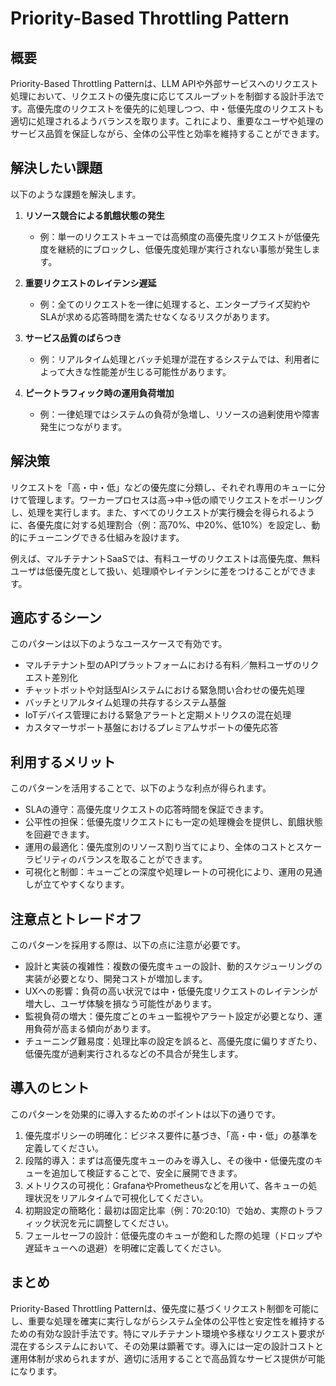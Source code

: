 # Priority-Based Throttling Pattern

## 概要
Priority-Based Throttling Patternは、LLM APIや外部サービスへのリクエスト処理において、リクエストの優先度に応じてスループットを制御する設計手法です。高優先度のリクエストを優先的に処理しつつ、中・低優先度のリクエストも適切に処理されるようバランスを取ります。これにより、重要なユーザや処理のサービス品質を保証しながら、全体の公平性と効率を維持することができます。

## 解決したい課題
以下のような課題を解決します。

1. **リソース競合による飢餓状態の発生**
   - 例：単一のリクエストキューでは高頻度の高優先度リクエストが低優先度を継続的にブロックし、低優先度処理が実行されない事態が発生します。

2. **重要リクエストのレイテンシ遅延**
   - 例：全てのリクエストを一律に処理すると、エンタープライズ契約やSLAが求める応答時間を満たせなくなるリスクがあります。

3. **サービス品質のばらつき**
   - 例：リアルタイム処理とバッチ処理が混在するシステムでは、利用者によって大きな性能差が生じる可能性があります。

4. **ピークトラフィック時の運用負荷増加**
   - 例：一律処理ではシステムの負荷が急増し、リソースの過剰使用や障害発生につながります。

## 解決策
リクエストを「高・中・低」などの優先度に分類し、それぞれ専用のキューに分けて管理します。ワーカープロセスは高→中→低の順でリクエストをポーリングし、処理を実行します。また、すべてのリクエストが実行機会を得られるように、各優先度に対する処理割合（例：高70%、中20%、低10%）を設定し、動的にチューニングできる仕組みを設けます。

例えば、マルチテナントSaaSでは、有料ユーザのリクエストは高優先度、無料ユーザは低優先度として扱い、処理順やレイテンシに差をつけることができます。

## 適応するシーン
このパターンは以下のようなユースケースで有効です。

- マルチテナント型のAPIプラットフォームにおける有料／無料ユーザのリクエスト差別化
- チャットボットや対話型AIシステムにおける緊急問い合わせの優先処理
- バッチとリアルタイム処理の共存するシステム基盤
- IoTデバイス管理における緊急アラートと定期メトリクスの混在処理
- カスタマーサポート基盤におけるプレミアムサポートの優先応答

## 利用するメリット
このパターンを活用することで、以下のような利点が得られます。

- SLAの遵守：高優先度リクエストの応答時間を保証できます。
- 公平性の担保：低優先度リクエストにも一定の処理機会を提供し、飢餓状態を回避できます。
- 運用の最適化：優先度別のリソース割り当てにより、全体のコストとスケーラビリティのバランスを取ることができます。
- 可視化と制御：キューごとの深度や処理レートの可視化により、運用の見通しが立てやすくなります。

## 注意点とトレードオフ
このパターンを採用する際は、以下の点に注意が必要です。

- 設計と実装の複雑性：複数の優先度キューの設計、動的スケジューリングの実装が必要となり、開発コストが増加します。
- UXへの影響：負荷の高い状況では中・低優先度リクエストのレイテンシが増大し、ユーザ体験を損なう可能性があります。
- 監視負荷の増大：優先度ごとのキュー監視やアラート設定が必要となり、運用負荷が高まる傾向があります。
- チューニング難易度：処理比率の設定を誤ると、高優先度に偏りすぎたり、低優先度が過剰実行されるなどの不具合が発生します。

## 導入のヒント
このパターンを効果的に導入するためのポイントは以下の通りです。

1. 優先度ポリシーの明確化：ビジネス要件に基づき、「高・中・低」の基準を定義してください。
2. 段階的導入：まずは高優先度キューのみを導入し、その後中・低優先度のキューを追加して検証することで、安全に展開できます。
3. メトリクスの可視化：GrafanaやPrometheusなどを用いて、各キューの処理状況をリアルタイムで可視化してください。
4. 初期設定の簡略化：最初は固定比率（例：70:20:10）で始め、実際のトラフィック状況を元に調整してください。
5. フェールセーフの設計：低優先度のキューが飽和した際の処理（ドロップや遅延キューへの退避）を明確に定義してください。

## まとめ
Priority-Based Throttling Patternは、優先度に基づくリクエスト制御を可能にし、重要な処理を確実に実行しながらシステム全体の公平性と安定性を維持するための有効な設計手法です。特にマルチテナント環境や多様なリクエスト要求が混在するシステムにおいて、その効果は顕著です。導入には一定の設計コストと運用体制が求められますが、適切に活用することで高品質なサービス提供が可能になります。